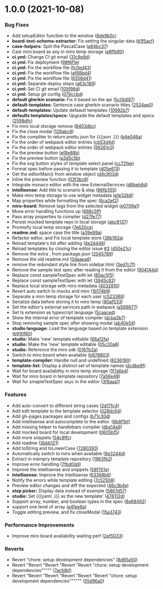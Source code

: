 # 1.0.0 (2021-10-08)


### Bug Fixes

* Add setupEditor function to the window ([8de9b0c](https://github.com/ScenarioHunting/ScenarioHunting/commit/8de9b0c4cacb072d86baa5f0c41bf8396e085fcb))
* **board-text-schema-extractor:** Fix setting the singular data ([b1f5acf](https://github.com/ScenarioHunting/ScenarioHunting/commit/b1f5acf525682238d396f94e128d46c88166906b))
* **case-helpers:** Split the PascalCase ([a64bc37](https://github.com/ScenarioHunting/ScenarioHunting/commit/a64bc3739df8246d6b895686c193cabc676b7d09))
* Cast miro.board as any in miro temp storage ([a8ffb80](https://github.com/ScenarioHunting/ScenarioHunting/commit/a8ffb809341a714a80a6f8324f41d6e2eed5bbc8))
* **ci.yml:** Change CI git email ([31c9e8d](https://github.com/ScenarioHunting/ScenarioHunting/commit/31c9e8d3c6b23ba8be397c3b939653e97bfe15ca))
* **ci.yml:** Fix deployment ([98f6f1e](https://github.com/ScenarioHunting/ScenarioHunting/commit/98f6f1ee3af4c3bb79f2ff041e7f490a74f5aa37))
* **ci.yml:** Fix the workflow file ([fc0ed43](https://github.com/ScenarioHunting/ScenarioHunting/commit/fc0ed439b1fd10634924f3f3a9666a338fccee4e))
* **ci.yml:** Fix the workflow file ([af88bd4](https://github.com/ScenarioHunting/ScenarioHunting/commit/af88bd4ee2c12da0f7880407b86804f0cb657511))
* **ci.yml:** Fix the workflow file ([8358d41](https://github.com/ScenarioHunting/ScenarioHunting/commit/8358d417bd40fa6c435284f4d982cc04188c3f09))
* **ci.yml:** Separate deploy steps ([a63c189](https://github.com/ScenarioHunting/ScenarioHunting/commit/a63c1895fba0978f1bd8e4c495e551b46a0a4d16))
* **ci.yml:** Set CI git email ([105f98d](https://github.com/ScenarioHunting/ScenarioHunting/commit/105f98dd887ebcea7ac57f8466205db4717985ff))
* **ci.yml:** Setup git config ([079ccbd](https://github.com/ScenarioHunting/ScenarioHunting/commit/079ccbdd517e889e940ed7d0b0b9b362d9b70603))
* **default gherkin scenario:** Fix it based on the api ([5c0b687](https://github.com/ScenarioHunting/ScenarioHunting/commit/5c0b687021929dab29d08e43ad734f40e59dc5e2))
* **default-templates:** Sentence case gherkin scenario titles ([2524ae0](https://github.com/ScenarioHunting/ScenarioHunting/commit/2524ae08115a5ae55d993cbc4e8707424d10eb2b))
* **default-templates:** Update defaault templates ([10992b7](https://github.com/ScenarioHunting/ScenarioHunting/commit/10992b75808c58e4c67ca8df7ccdc2e0bb0b4ff7))
* **defaults templates/specs:** Upgrade the default templates and specs ([2598dfc](https://github.com/ScenarioHunting/ScenarioHunting/commit/2598dfc732a18615a3477c1aee50eaa8bdeae2b6))
* Fix miro local storage remove ([8403dbc](https://github.com/ScenarioHunting/ScenarioHunting/commit/8403dbce081a7af0e71650c4dd7e5c2874bd8c1f))
* Fix the close modal ([126abc6](https://github.com/ScenarioHunting/ScenarioHunting/commit/126abc64c82a03b8196fad40d9fdc4e0d89d843b))
* Fix the compliter to return prettu json for {{{json .}}} ([b4e046a](https://github.com/ScenarioHunting/ScenarioHunting/commit/b4e046a680d8b3f5ec7c6386fbcf95f38682ced5))
* Fix the order of webpack editor entries ([cb53d4d](https://github.com/ScenarioHunting/ScenarioHunting/commit/cb53d4d656dc761931ecd8fb09c89690574a77cb))
* Fix the order of webpack editor entries ([99261c0](https://github.com/ScenarioHunting/ScenarioHunting/commit/99261c0a83de94015e53537b90d6f5c1d7b70c53))
* Fix the preview button ([ef8e88b](https://github.com/ScenarioHunting/ScenarioHunting/commit/ef8e88b12d83d2010d1fba5dbbdbff81b477de92))
* Fix the preview button ([a3d5c5b](https://github.com/ScenarioHunting/ScenarioHunting/commit/a3d5c5b00dc36354914e10596d36c0e6b14cc56f))
* Fix the svg button styles of template select panel ([cc72fee](https://github.com/ScenarioHunting/ScenarioHunting/commit/cc72feeb651bdc89c99186d7156f962d609658a0))
* Format spec before passing it to template ([d05e613](https://github.com/ScenarioHunting/ScenarioHunting/commit/d05e613b1a0ed89c1f116b6163d136ed6540a61d))
* Get the editorMain() from window object ([d4c903d](https://github.com/ScenarioHunting/ScenarioHunting/commit/d4c903d5b89d01d982ddeb265929b8a22262e26c))
* inline the preview function ([03f3bc6](https://github.com/ScenarioHunting/ScenarioHunting/commit/03f3bc68be89d4e427035722e5373153155f5f23))
* Integrate monaco editor with the new ExternalServices ([d6beb8d](https://github.com/ScenarioHunting/ScenarioHunting/commit/d6beb8de53a65415888c45e104b96ac656f49ca8))
* **intellisense:** Add title to scenario & step ([86fb355](https://github.com/ScenarioHunting/ScenarioHunting/commit/86fb355006eeb911bcb9673002fcc75b6cfebeca))
* Make miro temp storage to use widget metadata ([e1e32b8](https://github.com/ScenarioHunting/ScenarioHunting/commit/e1e32b809c4c9239abcb5d613d59bd1da401670b))
* Map properties while formatting the spec ([6ca2ef2](https://github.com/ScenarioHunting/ScenarioHunting/commit/6ca2ef23310705f66d92d8f90f458199abf3c0e8))
* **miro-board:** Remove tags from the selected widget ([e0709a1](https://github.com/ScenarioHunting/ScenarioHunting/commit/e0709a1566bb241b888c0fea0154fd0a028977bb))
* Move error handling functions up ([668c5ff](https://github.com/ScenarioHunting/ScenarioHunting/commit/668c5ffbdaf30a2707b4184b067a8faffe2be13c))
* Pass array properties to compiler ([d27fe77](https://github.com/ScenarioHunting/ScenarioHunting/commit/d27fe770e3afa17056d78e8305f0d7a4da2597bb))
* Persist mocked template repo in local storage ([abc8137](https://github.com/ScenarioHunting/ScenarioHunting/commit/abc8137bc41a05c5a80a547184329296c50dab74))
* Promisify local temp storage ([7e620ce](https://github.com/ScenarioHunting/ScenarioHunting/commit/7e620ce45139f4b21d8cb89d27a14b305cae1d8c))
* **readme.md:** space case the title ([a39e99a](https://github.com/ScenarioHunting/ScenarioHunting/commit/a39e99aa205f3b6401a90bc4bb7b729d28f017aa))
* Refactor editor, and Fix local template store ([38b192a](https://github.com/ScenarioHunting/ScenarioHunting/commit/38b192aa0de9dfde020c4a310520610922406d54))
* Reload template's list after adding ([4e24446](https://github.com/ScenarioHunting/ScenarioHunting/commit/4e24446005b0be886fe270a8b1b3c803997fa1ed))
* Reload templates by closing the editor issue [#3](https://github.com/ScenarioHunting/ScenarioHunting/issues/3) ([d50e21c](https://github.com/ScenarioHunting/ScenarioHunting/commit/d50e21c70b929f4b8024de72ead6dcf166a58784))
* Remove the extra , from package.json ([2045789](https://github.com/ScenarioHunting/ScenarioHunting/commit/2045789c7a06411a82df8677611864512d8c7431))
* Remove the old readme.md ([0daaea8](https://github.com/ScenarioHunting/ScenarioHunting/commit/0daaea827a647b9ba39b3be94e27c98ec4591db4))
* remove the redundant style link from sidebar.html ([3ed7c7f](https://github.com/ScenarioHunting/ScenarioHunting/commit/3ed7c7fd43254a66a26324657dcc14fcd0eabb57))
* Remove the sample test spec after reading it from the editor ([904144d](https://github.com/ScenarioHunting/ScenarioHunting/commit/904144d8994e2ed8abc7c6474db7c56e1bde88e2))
* Replace const sampleTestSpec with let ([80ac5f5](https://github.com/ScenarioHunting/ScenarioHunting/commit/80ac5f57ce3d919912527bcad3e25802f6b5c5bd))
* Replace const sampleTestSpec with let ([3945c82](https://github.com/ScenarioHunting/ScenarioHunting/commit/3945c8234305401dc5f27145dee54d605f8994cd))
* Replace local storage with miro metadata ([4032810](https://github.com/ScenarioHunting/ScenarioHunting/commit/403281012888c1bdfb83395243a878d1d6564fc5))
* Revert auto switch to mocks and miro ([1b174b9](https://github.com/ScenarioHunting/ScenarioHunting/commit/1b174b907f5b0bee7a66318b10c673a6c7a94b3e))
* Separate a miro temp storage for each user ([c523388](https://github.com/ScenarioHunting/ScenarioHunting/commit/c523388fe66634471169e6979e89577667ebe4fb))
* Serialize data before storing it to miro temp ([80af533](https://github.com/ScenarioHunting/ScenarioHunting/commit/80af5339a781579245d312f0764549b8ae277fae))
* Set the editor's external services path in webpack ([a569677](https://github.com/ScenarioHunting/ScenarioHunting/commit/a569677ff17e4ccf2b2cc797b5ef0322c59d194f))
* Set ts extension as typescript language ([5caaced](https://github.com/ScenarioHunting/ScenarioHunting/commit/5caacedff56dc6e9bcf1b1f248d3c0f76acba2b2))
* Show the internal error of template compiler ([dcba3b7](https://github.com/ScenarioHunting/ScenarioHunting/commit/dcba3b7377846515fed90885668de434614bd50c))
* Stop removing sample spec after showing modal ([ab40e54](https://github.com/ScenarioHunting/ScenarioHunting/commit/ab40e5422d0cf42b232dea3d60ec8662200f2801))
* **studio language:** Load the language based on template extension ([b910f60](https://github.com/ScenarioHunting/ScenarioHunting/commit/b910f6069893510a24de4e8c17778eb69abae4a9))
* **studio:** Make 'new' template editable ([66a12fa](https://github.com/ScenarioHunting/ScenarioHunting/commit/66a12fa1964cbd783f7b69182700a70f15a5648b))
* **studio:** Make the 'new' template editable ([05c20a8](https://github.com/ScenarioHunting/ScenarioHunting/commit/05c20a8432a519b676ab690ac0b968632f611b49))
* **studio:** Reference the miro sdk ([0167b2a](https://github.com/ScenarioHunting/ScenarioHunting/commit/0167b2aa158932fbf3f4398f267fcb87e2b9a4e2))
* Switch to miro board when available ([b878803](https://github.com/ScenarioHunting/ScenarioHunting/commit/b878803d99c2382b55f087e5b2f5d40909fe3a92))
* **template-compiler:** Handle null and undefined ([8236190](https://github.com/ScenarioHunting/ScenarioHunting/commit/8236190dcd66e24e6cd60bb12b22413244fdefa2))
* **template-list:** Display a distinct set of template names ([dcdbe9f](https://github.com/ScenarioHunting/ScenarioHunting/commit/dcdbe9f8d573302c0c6a10bb94cbaeec3ec85eb4))
* Wait for board availability in miro temp storage ([1f7a6e4](https://github.com/ScenarioHunting/ScenarioHunting/commit/1f7a6e4083c76bb766728c9b884a5275bfce255d))
* Wait for miro board in template repository ([7a56e48](https://github.com/ScenarioHunting/ScenarioHunting/commit/7a56e484295c5301adcd1f49b531ce6e3a685051))
* Wait for smapleTestSpec asyc in the editor ([3f8aaa1](https://github.com/ScenarioHunting/ScenarioHunting/commit/3f8aaa112828e61370e58b1bb5dcf44a45b8814f))


### Features

* Add auto-convert to different string cases ([2d17fc4](https://github.com/ScenarioHunting/ScenarioHunting/commit/2d17fc42a7cd7982dcdb136632fe9ed6ad9a278a))
* Add edit template to the template selector ([029dc64](https://github.com/ScenarioHunting/ScenarioHunting/commit/029dc646eeac4db5d570e74f3019b1fa2c920e28))
* Add gh-pages packages and configs ([b71c30d](https://github.com/ScenarioHunting/ScenarioHunting/commit/b71c30d1619cb1c58ffcc17b79b5e4cf1a33296b))
* Add intellisense and autocomplete to the editor. ([6b6f1bf](https://github.com/ScenarioHunting/ScenarioHunting/commit/6b6f1bf9c83bb31c27c23e457f702df5e4729728))
* Add missing helper to handlebars compiler ([dba14a9](https://github.com/ScenarioHunting/ScenarioHunting/commit/dba14a9d7f572d993df02fa3e29377b7ab1bdfa0))
* Add mocked board for local development ([0605bf5](https://github.com/ScenarioHunting/ScenarioHunting/commit/0605bf52cf6c2a6184333b03a151546eb0d7bc07))
* Add more snippets ([54c8ffc](https://github.com/ScenarioHunting/ScenarioHunting/commit/54c8ffc9909ef425e1123f43593cfd0b277fd011))
* Add readme ([3bbb121](https://github.com/ScenarioHunting/ScenarioHunting/commit/3bbb1214b3bd8d804239e622f5884b86cd141a29))
* Add toString and toLowerCase ([7280393](https://github.com/ScenarioHunting/ScenarioHunting/commit/72803937f131431eb5560913e9ff840d173c3c95))
* Automatically switch to miro when available ([9e3244d](https://github.com/ScenarioHunting/ScenarioHunting/commit/9e3244d30049070f37b35e00746d14523a58f0af))
* Extract in mempry template repository ([1963fb2](https://github.com/ScenarioHunting/ScenarioHunting/commit/1963fb2bd3d946c820b694101299ec3207b0748f))
* Improve error handling ([7fbd0dd](https://github.com/ScenarioHunting/ScenarioHunting/commit/7fbd0dd5c6b2e4a12be302d955afb12f03780463))
* Improve the intellisense and snippets ([58f701e](https://github.com/ScenarioHunting/ScenarioHunting/commit/58f701e31e523ab352e62e9985c7e0c236f7d448))
* **intellisense:** Improve the intellisense ([63368b6](https://github.com/ScenarioHunting/ScenarioHunting/commit/63368b6d1fb6a1e54a78b8e723cc3ce5695e3326))
* Notify the errors while template editing ([7c52508](https://github.com/ScenarioHunting/ScenarioHunting/commit/7c52508d0571c420384c5638021410a79ce0e580))
* Preview editor changes and diff the expected ([46c3b4e](https://github.com/ScenarioHunting/ScenarioHunting/commit/46c3b4ee8bdd687ef35a252918021b50aea4fc92))
* **step picker:** Display data instead of example ([5867d57](https://github.com/ScenarioHunting/ScenarioHunting/commit/5867d572c06617f25ee21671c054601469cdd537))
* **studio:** Set {{{yaml .}}} as the new template' ([476112d](https://github.com/ScenarioHunting/ScenarioHunting/commit/476112da988b0b6de7be71c78c53cbeb0ec0d404))
* Support array, number, and boolean types in the spec ([8e68492](https://github.com/ScenarioHunting/ScenarioHunting/commit/8e68492014b2d7b492952e789189f381eabc509f))
* support one level of array ([e4fee6a](https://github.com/ScenarioHunting/ScenarioHunting/commit/e4fee6a04914d4321a028e8acc93024117624b50))
* Toggle editing preview, and fix closeModal ([15a3743](https://github.com/ScenarioHunting/ScenarioHunting/commit/15a3743c58545feace4c65a2f80bd10b5288fd55))


### Performance Improvements

* Improve miro board availability waiting perf ([2ef5033](https://github.com/ScenarioHunting/ScenarioHunting/commit/2ef50335ab447e8d69d66bf4745a249e9ab1a9e6))


### Reverts

* Revert "chore: setup development dependencies" ([8d65a50](https://github.com/ScenarioHunting/ScenarioHunting/commit/8d65a505f76658b9de862ad2d52191750bfe1e69))
* Revert "Revert "Revert "Revert "Revert "chore: setup development dependencies""""" ([7acfdbf](https://github.com/ScenarioHunting/ScenarioHunting/commit/7acfdbf788b1b02c75fa9c8bb6878544c4ca6a21))
* Revert "Revert "Revert "Revert "Revert "Revert "chore: setup development dependencies"""""" ([55d96a0](https://github.com/ScenarioHunting/ScenarioHunting/commit/55d96a0e01c92f1cbd9d4f337a14a83db62c6dc3))
